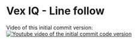 # Vex IQ - Line follow
Video of this initial commit version:
[![Youtube video of the initial commit code version](https://img.youtube.com/vi/Cjn_4NHd0nw/0.jpg)](https://www.youtube.com/watch?v=Cjn_4NHd0nw)
